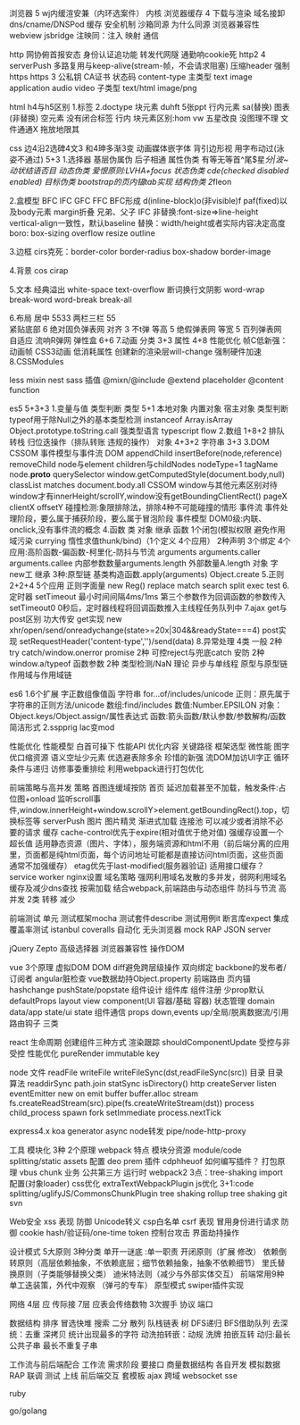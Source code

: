 浏览器 5 wj内缓渲安兼（内环选案件）
内核
浏览器缓存 4
下载与渲染 域名接卸dns/cname/DNSPod 缓存
安全机制 沙箱同源 为什么同源
浏览器兼容性
webview jsbridge 注映同：注入 映射 通信

http
网协俯首报安态 身份认证追功能
转发代网隧 通勤响cookie死
http2 4 serverPush 多路复用与keep-alive(stream-帧，不会请求阻塞) 压缩header 强制https
https 3 公私钥 CA证书
状态码
content-type 主类型 text image application audio video 子类型 text/html image/png

html
h4与h5区别 1.标签 2.doctype
块元素 duhft 5张ppt
行内元素 sa(替换) 图表(非替换)
空元素 没有闭合标签
行内 块元素区别:hom vw
五星改良 没图理不理 文件通通X 拖放地限其


css
边4沿2选碑4文3 和4珅多渐3变 动画媒体嵌字体
背引边形视 用字布动过(泳姿不通过)
5+3
1.选择器
基层伪属伪 后子相通
属性伪类 有等无等首^尾$星*分|波~
动状结语否目
动态伪类 爱恨原则:LVHA+focus
状态伪类 cde(checked disabled enabled)
目标伪类 bootstrap的页内锚tab实现
结构伪类 2*fleon

2.盒模型
BFC IFC GFC FFC
BFC形成 d(inline-block)o(非visible)f paf(fixed)以及body元素
margin折叠 兄弟、父子
IFC 非替换:font-size=>line-height vertical-align一致性，默认baseline    替换：width/height或者实际内容决定高度
boro: box-sizing overflow resize outline

3.边框
cirs克死：border-color border-radius box-shadow border-image

4.背景
cos cirap

5.文本
经典溢出 white-space text-overflow
断词换行文阴影
word-wrap break-word
word-break break-all

6.布局
居中 5533
两栏三栏 55          
紧贴底部 6 绝对固负弹表网
对齐 3 不t弹
等高 5 绝假弹表网
等宽 5 百列弹表网
自适应 流响R弹网
弹性盒 6+6
7.动画
分类 3+3
属性 4+8
性能优化 帧C低新强：动画帧 CSS3动画 低消耗属性 创建新的渲染层will-change 强制硬件加速
8.CSSModules

less mixin nest
sass 插值 @mixn/@include @extend placeholder @content function


es5 5+3+3
1.变量与值 类型判断
  类型 5+1
  本地对象 内置对象 宿主对象
  类型判断 typeof用于除Null之外的基本类型检测 instanceof Array.isArray Object.prototype.toString.call
  强类型语言 typescript flow
2.数组 1+8+2  排队转栈 归位迭操作（排队转账 违规的操作）
    对象 4+3+2
    字符串 3+3
3.DOM CSSOM 事件模型与事件流
    DOM appendChild insertBefore(node,reference) removeChild
        node与element children与childNodes nodeType=1 tagName node.__proto__
        querySelector window.getComputedStyle(document.body,null)  classList matches document.body.all
    CSSOM window与其他元素区别对待 window才有innerHeight/scrollY,window没有getBoundingClientRect()
          pageX clientX offsetY
          碰撞检测:象限排除法，排除4种不可能碰撞的情形
    事件流 事件处理阶段，要么属于捕获阶段，要么属于冒泡阶段
    事件模型 DOM0级:内联、onclick,没有事件流的概念
4.函数 类 对象 继承
    函数
        1个闭包(模拟权限 避免作用域污染 currying 惰性求值thunk/bind)（1个定义 4个应用）
        2种声明
        3个绑定
        4个应用:高阶函数-偏函数-柯里化-防抖与节流
        arguments arguments.caller arguments.callee 内部参数数量arguments.length 外部数量A.length
    对象 字new工
    继承 3种:原型链 基类构造函数.apply(arguments) Object.create
5.正则 2+2+4 5个应用
  正则字面量 new Reg()
  replace match search split
  exec test
6.定时器
  setTimeout 最小时间间隔4ms/1ms 第三个参数作为回调函数的参数传入
  setTimeout0 0秒后，定时器线程将回调函数推入主线程任务队列中
7.ajax
  get与post区别 功大传安
  get实现 new xhr/open/send/onreadychange(state>=20x|304&&readyState===4)
  post实现 setRequestHeader('content-type','')/send(data)
8.异常处理 4类
    一般 2种 try catch/window.onerror
    promise 2种 可控reject与兜底catch
    安防 2种 window.a/typeof
    函数参数 2种 类型检测/NaN
理论
    异步与单线程
    原型与原型链
    作用域与作用域链


es6
1.6个扩展 字正数组像值函
  字符串 for...of/includes/unicode 正则：原先属于字符串的正则方法/unicode 数组:find/includes 数值:Number.EPSILON
  对象：Object.keys/Object.assign/属性表达式
  函数:箭头函数/默认参数/参数解构/函数简洁形式
2.sspprig lac变mod


性能优化
    性能模型 白首可操下
    性能API
    优化内容
    关键路径
    框架选型
    微性能   图字优口缩资源
            语义空址少元素
            优选避表除多余 珍惜的新强
            流DOM加访UI字正 循环条件与递归 访修事委重排绘
    利用webpack进行打包优化

前端策略与高并发
    策略 首图连缓域按防
         首页 延迟加载甚至不加载，触发条件:占位图+onload 监听scroll事件,window.innerHeight+window.scrollY>element.getBoundingRect().top，切换标签等
             serverPush
         图片 图片精灵 渐进式加载
         连接池 可以减少或者消除不必要的请求
         缓存
             cache-control优先于expire(相对值优于绝对值) 强缓存设置一个超长值 适用静态资源（图片、字体），服务端资源和html不用（前后端分离的应用里，页面都是纯html页面，每个访问地址可能都是直接访问html页面，这些页面通常不加强缓存）
             etag优先于last-modified(服务器验证) 适用接口缓存？
             service worker
             nginx设置
         域名策略 强网利用域名发散的多并发，弱网利用域名缓存及减少dns查找
         按需加载 结合webpack,前端路由与动态组件
         防抖与节流
    高并发 2类 转移 减少


前端测试
单元 测试框架mocha 测试套件describe 测试用例it 断言库expect
集成
覆盖率测试 istanbul coveralls
自动化 无头浏览器
mock RAP  JSON server


jQuery Zepto
高级选择器
浏览器兼容性
操作DOM


vue
3个原理
    虚拟DOM  DOM diff避免跨层级操作
    双向绑定 backbone的发布者/订阅者 angular脏检查 vue数据劫持Object.property
    前端路由 页内锚hashchange pushState/popstate
组件设计
组件库   组件注册 少prop默认defaultProps
        layout view component(UI 容器/基础 容器)
        状态管理 domain data/app state/ui state
组件通信 props down,events up/全局/脱离数据流/引用
路由钩子 三类


react
生命周期
创建组件三种方式
渲染跟踪 shouldComponentUpdate
受控与非受控
性能优化 pureRender immutable key


node
文件 readFile writeFile writeFileSync(dst,readFileSync(src))
目录 目录算法 readdirSync path.join statSync isDirectory()
http createServer listen
eventEmitter new on emit
buffer buffer.alloc
stream fs.createReadStream(src).pipe(fs.createWriteStream(dst))
process child_process spawn fork
setImmediate process.nextTick

express4.x
koa generator async
node转发 pipe/node-http-proxy


工具
模块化
  3种 2个原理
webpack 
  特点 模块分资源 module/code splitting/static assets
  配置 deo prem 
  插件 cdphheuof 如何编写插件？
  打包原理 vbus
  chunk 业务 公共第三方 运行时
  webpack2 3点：tree-shaking import 配置(对象loader)
  css优化 extraTextWebpackPlugin
  js优化 3+1:code splitting/uglifyJS/CommonsChunkPlugin        tree shaking
rollup tree shaking
git svn


Web安全
xss
   表现
   防御 Unicode转义 csp白名单
csrf
   表现 冒用身份进行请求
   防御 cookie hash/验证码/one-time token
控制台攻击
界面劫持操作


设计模式
5大原则 3种分类
  单开一谜底 :单一职责 开闭原则（扩展 修改） 依赖倒转原则（高层依赖抽象，不依赖底层；细节依赖抽象，抽象不依赖细节） 里氏替换原则（子类能够替换父类） 迪米特法则（减少与外部实体交互）
前端常用9种 单工迭装策，外代中观察 （弹弓的专车）
           原型模式 swiper插件实现

网络
4层 应   传际接
7层 应表会传络数物
3次握手
协议 端口

数据结构
排序 冒选快堆
搜索 二分 散列
队栈链表
树 DFS递归 BFS借助队列
去深统：去重 深拷贝 统计出现最多的字符
动洗拍转嵌：动规 洗牌 拍嵌互转
动归:最长公共子串 最长不重复子串


工作流与前后端配合
工作流
    需求阶段
    要接口
    商量数据结构
    各自开发 模拟数据RAP
    联调 测试 上线
前后端交互
    套模板 ajax 跨域 websocket sse


ruby

go/golang